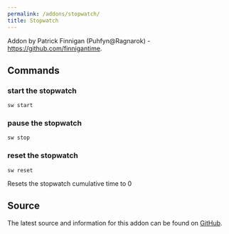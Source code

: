 ```yaml
---
permalink: /addons/stopwatch/
title: Stopwatch
---
```


Addon by Patrick Finnigan (Puhfyn@Ragnarok) - https://github.com/finnigantime.

## Commands

### start the stopwatch
```
sw start
```

### pause the stopwatch
```
sw stop
```

### reset the stopwatch
```
sw reset
```

Resets the stopwatch cumulative time to 0

## Source
The latest source and information for this addon can be found on [GitHub](https://github.com/Windower/Lua/tree/live/addons/stopwatch).